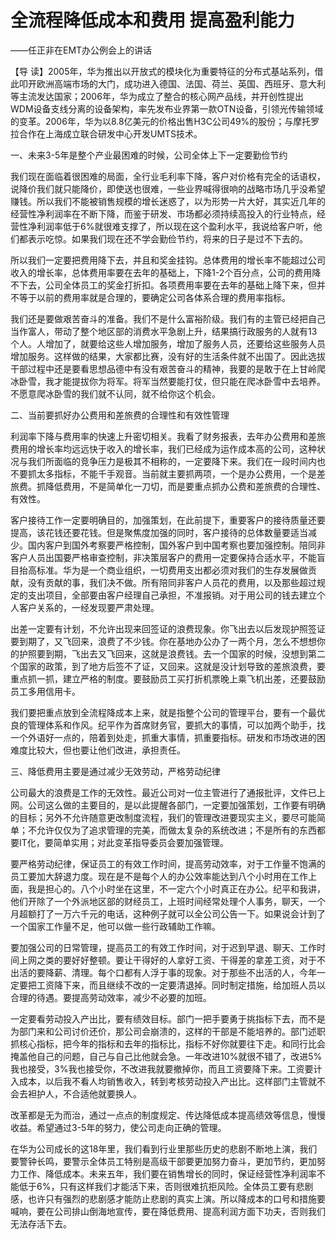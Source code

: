 # 全流程降低成本和费用 提高盈利能力

——任正非在EMT办公例会上的讲话

【导 读】2005年，华为推出以开放式的模块化为重要特征的分布式基站系列，借此叩开欧洲高端市场的大门，成功进入德国、法国、荷兰、英国、西班牙、意大利等主流发达国家；2006年，华为成立了整合的核心网产品线，并开创性提出WDM设备支线分离的设备架构，率先发布业界第一款OTN设备，引领光传输领域的变革。2006年，华为以8.8亿美元的价格出售H3C公司49%的股份；与摩托罗拉合作在上海成立联合研发中心开发UMTS技术。

一、未来3-5年是整个产业最困难的时候，公司全体上下一定要勤俭节约

我们现在面临着很困难的局面，全行业毛利率下降，客户对价格有完全的话语权，说降价我们就只能降价，即使送也很难，一些业界喊得很响的战略市场几乎没希望赚钱。所以我们不能被销售规模的增长迷惑了，以为形势一片大好，其实近几年的经营性净利润率在不断下降，而鉴于研发、市场都必须持续高投入的行业特点，经营性净利润率低于6%就很难支撑了，所以现在这个盈利水平，我说给客户听，他们都表示吃惊。如果我们现在还不学会勤俭节约，将来的日子是过不下去的。

所以我们一定要把费用降下去，并且和奖金挂钩。总体费用的增长率不能超过公司收入的增长率，总体费用率要在去年的基础上，下降1-2个百分点，公司的费用降不下去，公司全体员工的奖金打折扣。各项费用率要在去年的基础上降下来，但并不等于以前的费用率就是合理的，要确定公司各体系合理的费用率指标。

我们还是要做艰苦奋斗的准备。我们不是什么富裕阶级。我们有的主管已经把自己当作富人，带动了整个地区部的消费水平急剧上升，结果搞行政服务的人就有13个人。人增加了，就要给这些人增加服务，增加了服务人员，还要给这些服务人员增加服务。这样做的结果，大家都比赛，没有好的生活条件就不出国了。因此选拔干部过程中还是要看思想品德中有没有艰苦奋斗的精神，我要的是敢于在上甘岭爬冰卧雪，我才能提拔你为将军。将军当然要能打仗，但只能在爬冰卧雪中去培养。不愿意爬冰卧雪的我们就不认同，就不给你这个机会。

二、当前要抓好办公费用和差旅费的合理性和有效性管理

利润率下降与费用率的快速上升密切相关。我看了财务报表，去年办公费用和差旅费用的增长率均远远快于收入的增长率，我们已经成为运作成本高的公司，这种状况与我们所面临的竞争压力是极其不相称的，一定要降下来。我们在一段时间内也不要抓太多指标，不能千手观音。当前就主要抓两项，一个是办公费用，一个是差旅费。抓降低费用，不是简单化一刀切，而是要重点抓办公费和差旅费的合理性、有效性。

客户接待工作一定要明确目的，加强策划，在此前提下，重要客户的接待质量还要提高，该花钱还要花钱。但是聚焦度加强的同时，客户接待的总体数量要适当减少。国内客户到国外考察要严格控制，国外客户到中国考察也要加强控制。陪同非客户人员出国要严格审查控制，非决策层客户的费用一定要保持合适水平，不能盲目抬高标准。华为是一个商业组织，一切费用支出都必须对我们的生存发展做贡献，没有贡献的事，我们决不做。所有陪同非客户人员花的费用，以及那些超过规定的支出项目，全部要由客户经理自己承担，不准报销。对于用公司的钱去建立个人客户关系的，一经发现要严肃处理。

出差一定要有计划，不允许出现来回签证的浪费现象。你飞出去以后发现护照签证要到期了，又飞回来，浪费了不少钱。你在基地办公办了一两个月，怎么不想想你的护照要到期，飞出去又飞回来，这就是浪费钱。去一个国家的时候，没想到第二个国家的政策，到了地方后签不了证，又回来。这就是没计划导致的差旅浪费，要重点抓一抓，建立严格的制度。要鼓励员工买打折机票晚上乘飞机出差，还要鼓励员工多用信用卡。

我们要把重点放到全流程降成本上来，就是指整个公司的管理平台，要有一个最优良的管理体系和作风。纪平作为首席财务官，要抓大的事情，可以加两个助手，找一个外语好一点的，陪着到处走，抓重大事情，抓重要指标。研发和市场改进的困难度比较大，但也要让他们改进，承担责任。

三、降低费用主要是通过减少无效劳动，严格劳动纪律

公司最大的浪费是工作的无效性。最近公司对一位主管进行了通报批评，文件已上网。公司这么做的主要目的，是以此提醒各部门，一定要加强策划，工作要有明确的目标；另外不允许随意更改制度流程，我们的管理改进要现实主义，要尽可能简单；不允许仅仅为了追求管理的完美，而做太复杂的系统改进；不是所有的东西都要IT化，要简单实用；对此变革指导委员会要加强管理。

要严格劳动纪律，保证员工的有效工作时间，提高劳动效率，对于工作量不饱满的员工要加大辞退力度。现在是不是每个人的办公效率能达到八个小时用在工作上面，我是担心的。八个小时坐在这里，不一定六个小时真正在办公。纪平和我讲，他们开除了一个外派地区部的财经员工，上班时间经常处理个人事务，聊天，一个月超额打了一万六千元的电话，这种例子就可以全公司公告一下。如果说会计到了一个国家工作量不足，他可以做一些行政辅助工作嘛。

要加强公司的日常管理，提高员工的有效工作时间，对于迟到早退、聊天、工作时间上网之类的要好好整顿。要让干得好的人拿好工资、干得差的拿差工资，对于不出活的要降薪、清理。每个口都有人浮于事的现象。对于那些不出活的人，今年一定要把工资降下来，而且继续不改的一定要清退掉。同时制定措施，给加班人员以合理的待遇。要提高劳动效率，减少不必要的加班。

一定要看劳动投入产出比，要有绩效目标。部门一把手要勇于挑指标下去，而不是为部门来和公司讨价还价，那公司会崩溃的，这样的干部是不能培养的。部门述职抓核心指标，把今年的指标和去年的指标比，指标不好你就要往下走。和同行比会掩盖他自己的问题，自己与自己比他就会急。一年改进10%就很不错了，改进5%我也接受，3%我也接受你，不改进我就要撤掉你，而且工资要降下来。工资要计入成本，以后我不看人均销售收入，转到考核劳动投入产出比。这样部门主管就不会去袒护人，不合适他就要换人。

改革都是无为而治，通过一点点的制度规定、传达降低成本提高绩效等信息，慢慢收益。希望通过3-5年的努力，使公司走向正确的管理。

在华为公司成长的这18年里，我们看到行业里那些历史的悲剧不断地上演，我们要警钟长鸣，要警示全体员工特别是高级干部要更加努力奋斗，更加节约，更加努力工作、降低成本。未来五年，我们要在销售增长的同时，保证经营性净利润率不能低于6%，只有这样我们才能活下来，否则很难抗拒风险。全体员工要有悲剧感，也许只有强烈的悲剧感才能防止悲剧的真实上演。所以降成本的口号和措施要喊响，要在公司排山倒海地宣传，要在降低费用、提高利润方面下功夫，否则我们无法存活下去。

